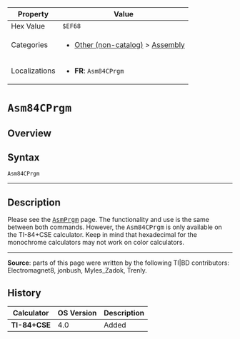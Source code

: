 | Property      | Value |
|---------------|-------|
| Hex Value     | `$EF68`|
| Categories    | <ul><li>[Other (non-catalog)](<../categories/Other (non-catalog).md>) > [Assembly](<../categories/Other (non-catalog).md#Assembly>)</li></ul> |
| Localizations | <ul><li><b>FR</b>: `Asm84CPrgm`</li></ul> |

# `Asm84CPrgm`

## Overview




## Syntax
`Asm84CPrgm`

<hr>

## Description

Please see the <tt><a href="AsmPrgm.md">AsmPrgm</a></tt> page. The functionality and use is the same between both commands. However, the <tt>Asm84CPrgm</tt> is only available on the TI-84+CSE calculator. Keep in mind that hexadecimal for the monochrome calculators may not work on color calculators.

* * *

**Source**: parts of this page were written by the following TI|BD contributors: Electromagnet8, jonbush, Myles_Zadok, Trenly.

## History
| Calculator | OS Version | Description |
|------------|------------|-------------|
| <b>TI-84+CSE</b> | 4.0 | Added |


